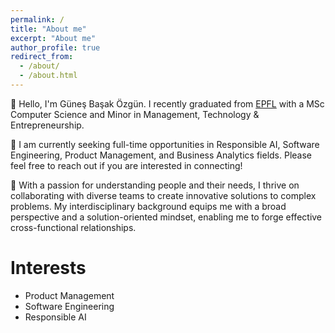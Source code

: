 ```yaml
---
permalink: /
title: "About me"
excerpt: "About me"
author_profile: true
redirect_from: 
  - /about/
  - /about.html
---
```

👋 Hello, I'm Güneş Başak Özgün. I recently graduated from [EPFL](https://www.epfl.ch/en/) with a MSc Computer Science and Minor in Management, Technology & Entrepreneurship.

📢 I am currently seeking full-time opportunities in Responsible AI, Software Engineering, Product Management, and Business Analytics fields. Please feel free to reach out if you are interested in connecting!

🧠 With a passion for understanding people and their needs, I thrive on collaborating with diverse teams to create innovative solutions to complex problems. My interdisciplinary background equips me with a broad perspective and a solution-oriented mindset, enabling me to forge effective cross-functional relationships.

Interests
=========

- Product Management
- Software Engineering
- Responsible AI
